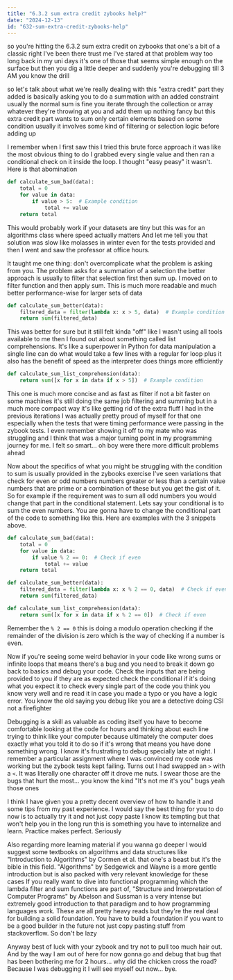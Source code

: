 ```yaml
---
title: "6.3.2 sum extra credit zybooks help?"
date: "2024-12-13"
id: "632-sum-extra-credit-zybooks-help"
---
```


so you're hitting the 6.3.2 sum extra credit on zybooks that one's a bit of a classic right I've been there trust me I've stared at that problem way too long back in my uni days it's one of those that seems simple enough on the surface but then you dig a little deeper and suddenly you're debugging till 3 AM you know the drill

 so let's talk about what we're really dealing with this "extra credit" part they added is basically asking you to do a summation with an added constraint usually the normal sum is fine you iterate through the collection or array whatever they're throwing at you and add them up nothing fancy but this extra credit part wants to sum only certain elements based on some condition usually it involves some kind of filtering or selection logic before adding up

I remember when I first saw this I tried this brute force approach it was like the most obvious thing to do I grabbed every single value and then ran a conditional check on it inside the loop. I thought "easy peasy" it wasn't. Here is that abomination

```python
def calculate_sum_bad(data):
    total = 0
    for value in data:
        if value > 5:  # Example condition
            total += value
    return total

```
This would probably work if your datasets are tiny but this was for an algorithms class where speed actually matters And let me tell you that solution was slow like molasses in winter even for the tests provided and then I went and saw the professor at office hours.

It taught me one thing: don't overcomplicate what the problem is asking from you. The problem asks for a summation of a selection the better approach is usually to filter that selection first then sum up. I moved on to filter function and then apply sum. This is much more readable and much better performance-wise for larger sets of data

```python
def calculate_sum_better(data):
    filtered_data = filter(lambda x: x > 5, data)  # Example condition
    return sum(filtered_data)

```
This was better for sure but it still felt kinda "off" like I wasn't using all tools available to me then I found out about something called list comprehensions. It's like a superpower in Python for data manipulation a single line can do what would take a few lines with a regular for loop plus it also has the benefit of speed as the interpreter does things more efficiently

```python
def calculate_sum_list_comprehension(data):
    return sum([x for x in data if x > 5])  # Example condition

```

This one is much more concise and as fast as filter if not a bit faster on some machines it's still doing the same job filtering and summing but in a much more compact way it's like getting rid of the extra fluff I had in the previous iterations I was actually pretty proud of myself for that one especially when the tests that were timing performance were passing in the zybook tests. I even remember showing it off to my mate who was struggling and I think that was a major turning point in my programming journey for me. I felt so smart... oh boy were there more difficult problems ahead

Now about the specifics of what you might be struggling with the condition to sum is usually provided in the zybooks exercise I've seen variations that check for even or odd numbers numbers greater or less than a certain value numbers that are prime or a combination of these but you get the gist of it. So for example if the requirement was to sum all odd numbers you would change that part in the conditional statement. Lets say your conditional is to sum the even numbers. You are gonna have to change the conditional part of the code to something like this. Here are examples with the 3 snippets above.

```python
def calculate_sum_bad(data):
    total = 0
    for value in data:
        if value % 2 == 0:  # Check if even
            total += value
    return total

```

```python
def calculate_sum_better(data):
    filtered_data = filter(lambda x: x % 2 == 0, data)  # Check if even
    return sum(filtered_data)

```

```python
def calculate_sum_list_comprehension(data):
    return sum([x for x in data if x % 2 == 0])  # Check if even

```

Remember the `% 2 == 0` this is doing a modulo operation checking if the remainder of the division is zero which is the way of checking if a number is even.

Now if you're seeing some weird behavior in your code like wrong sums or infinite loops that means there's a bug and you need to break it down go back to basics and debug your code. Check the inputs that are being provided to you if they are as expected check the conditional if it's doing what you expect it to check every single part of the code you think you know very well and re read it in case you made a typo or you have a logic error. You know the old saying you debug like you are a detective doing CSI not a firefighter

Debugging is a skill as valuable as coding itself you have to become comfortable looking at the code for hours and thinking about each line trying to think like your computer because ultimately the computer does exactly what you told it to do so if it's wrong that means you have done something wrong. I know it's frustrating to debug specially late at night. I remember a particular assignment where I was convinced my code was working but the zybook tests kept failing. Turns out I had swapped an `>` with a `<`. It was literally one character off it drove me nuts. I swear those are the bugs that hurt the most... you know the kind "It's not me it's you" bugs yeah those ones

I think I have given you a pretty decent overview of how to handle it and some tips from my past experience. I would say the best thing for you to do now is to actually try it and not just copy paste I know its tempting but that won't help you in the long run this is something you have to internalize and learn. Practice makes perfect. Seriously

Also regarding more learning material if you wanna go deeper I would suggest some textbooks on algorithms and data structures like "Introduction to Algorithms" by Cormen et al. that one's a beast but it's the bible in this field. "Algorithms" by Sedgewick and Wayne is a more gentle introduction but is also packed with very relevant knowledge for these cases If you really want to dive into functional programming which the lambda filter and sum functions are part of, "Structure and Interpretation of Computer Programs" by Abelson and Sussman is a very intense but extremely good introduction to that paradigm and to how programming languages work. These are all pretty heavy reads but they're the real deal for building a solid foundation. You have to build a foundation if you want to be a good builder in the future not just copy pasting stuff from stackoverflow. So don't be lazy

Anyway best of luck with your zybook and try not to pull too much hair out. And by the way I am out of here for now gonna go and debug that bug that has been bothering me for 2 hours... why did the chicken cross the road? Because I was debugging it I will see myself out now... bye.
